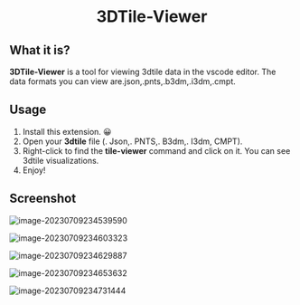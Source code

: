 <h1 align="center"> 3DTile-Viewer </h1>



## What it is?

**3DTile-Viewer** is a tool for viewing 3dtile data in the vscode editor. The data formats you can view are.json,.pnts,.b3dm,.i3dm,.cmpt.

## Usage

1. Install this extension. 😀
2. Open your **3dtile** file (. Json,. PNTS,. B3dm,. I3dm, CMPT).
3. Right-click to find the **tile-viewer** command and click on it. You can see 3dtile visualizations.
4. Enjoy!

## Screenshot



![image-20230709234539590](C:\Users\cxx13\AppData\Roaming\Typora\typora-user-images\image-20230709234539590.png)

![image-20230709234603323](C:\Users\cxx13\AppData\Roaming\Typora\typora-user-images\image-20230709234603323.png)

![image-20230709234629887](C:\Users\cxx13\AppData\Roaming\Typora\typora-user-images\image-20230709234629887.png)

![image-20230709234653632](C:\Users\cxx13\AppData\Roaming\Typora\typora-user-images\image-20230709234653632.png)

![image-20230709234731444](C:\Users\cxx13\AppData\Roaming\Typora\typora-user-images\image-20230709234731444.png)